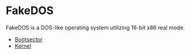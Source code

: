 # FakeDOS

FakeDOS is a DOS-like operating system utilizing 16-bit x86 real mode.

- [Bootsector](bootsector.md)
- [Kernel](kernel.md)